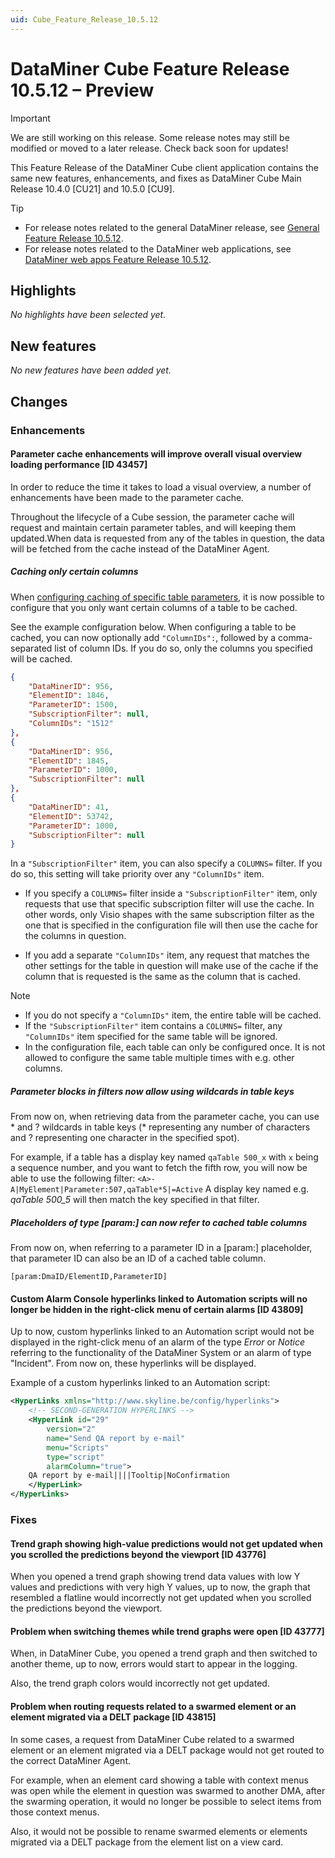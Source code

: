 ```yaml
---
uid: Cube_Feature_Release_10.5.12
---
```


# DataMiner Cube Feature Release 10.5.12 – Preview

> [!IMPORTANT]
> We are still working on this release. Some release notes may still be modified or moved to a later release. Check back soon for updates!

This Feature Release of the DataMiner Cube client application contains the same new features, enhancements, and fixes as DataMiner Cube Main Release 10.4.0 [CU21] and 10.5.0 [CU9].

> [!TIP]
>
> - For release notes related to the general DataMiner release, see [General Feature Release 10.5.12](xref:General_Feature_Release_10.5.12).
> - For release notes related to the DataMiner web applications, see [DataMiner web apps Feature Release 10.5.12](xref:Web_apps_Feature_Release_10.5.12).

## Highlights

*No highlights have been selected yet.*

## New features

*No new features have been added yet.*

## Changes

### Enhancements

#### Parameter cache enhancements will improve overall visual overview loading performance [ID 43457]

<!-- MR 10.4.0 [CU21] / 10.5.0 [CU9] - FR 10.5.12 -->

In order to reduce the time it takes to load a visual overview, a number of enhancements have been made to the parameter cache.

Throughout the lifecycle of a Cube session, the parameter cache will request and maintain certain parameter tables, and will keeping them updated.When data is requested from any of the tables in question, the data will be fetched from the cache instead of the DataMiner Agent.

##### Caching only certain columns

When [configuring caching of specific table parameters](https://aka.dataminer.services/configuring_caching_of_specific_table_parameters), it is now possible to configure that you only want certain columns of a table to be cached.

See the example configuration below. When configuring a table to be cached, you can now optionally add `"ColumnIDs":`, followed by a comma-separated list of column IDs. If you do so, only the columns you specified will be cached.

```json
{
    "DataMinerID": 956,
    "ElementID": 1846,
    "ParameterID": 1500,
    "SubscriptionFilter": null,
    "ColumnIDs": "1512"
},
{
    "DataMinerID": 956,
    "ElementID": 1845,
    "ParameterID": 1000,
    "SubscriptionFilter": null
},
{
    "DataMinerID": 41,
    "ElementID": 53742,
    "ParameterID": 1000,
    "SubscriptionFilter": null
}
```

In a `"SubscriptionFilter"` item, you can also specify a `COLUMNS=` filter. If you do so, this setting will take priority over any `"ColumnIDs"` item.

- If you specify a `COLUMNS=` filter inside a `"SubscriptionFilter"` item, only requests that use that specific subscription filter will use the cache. In other words, only Visio shapes with the same subscription filter as the one that is specified in the configuration file will then use the cache for the columns in question.

- If you add a separate `"ColumnIDs"` item, any request that matches the other settings for the table in question will make use of the cache if the column that is requested is the same as the column that is cached.

> [!NOTE]
>
> - If you do not specify a `"ColumnIDs"` item, the entire table will be cached.
> - If the `"SubscriptionFilter"` item contains a `COLUMNS=` filter, any `"ColumnIDs"` item specified for the same table will be ignored.
> - In the configuration file, each table can only be configured once. It is not allowed to configure the same table multiple times with e.g. other columns.

##### Parameter blocks in filters now allow using wildcards in table keys

From now on, when retrieving data from the parameter cache, you can use \* and ? wildcards in table keys (\* representing any number of characters and ? representing one character in the specified spot).

For example, if a table has a display key named `qaTable 500_x` with `x` being a sequence number, and you want to fetch the fifth row, you will now be able to use the following filter: `<A>-A|MyElement|Parameter:507,qaTable*5|=Active` A display key named e.g. *qaTable 500_5* will then match the key specified in that filter.

##### Placeholders of type [param:] can now refer to cached table columns

From now on, when referring to a parameter ID in a [param:] placeholder, that parameter ID can also be an ID of a cached table column.

`[param:DmaID/ElementID,ParameterID]`

#### Custom Alarm Console hyperlinks linked to Automation scripts will no longer be hidden in the right-click menu of certain alarms [ID 43809]

<!-- MR 10.4.0 [CU21] / 10.5.0 [CU9] - FR 10.5.12 -->

Up to now, custom hyperlinks linked to an Automation script would not be displayed in the right-click menu of an alarm of the type *Error* or *Notice* referring to the functionality of the DataMiner System or an alarm of type "Incident". From now on, these hyperlinks will be displayed.

Example of a custom hyperlinks linked to an Automation script:

```xml
<HyperLinks xmlns="http://www.skyline.be/config/hyperlinks">
    <!-- SECOND-GENERATION HYPERLINKS -->
    <HyperLink id="29"
        version="2"
        name="Send QA report by e-mail"
        menu="Scripts"
        type="script"
        alarmColumn="true">
    QA report by e-mail||||Tooltip|NoConfirmation
    </HyperLink>
</HyperLinks>
```

### Fixes

#### Trend graph showing high-value predictions would not get updated when you scrolled the predictions beyond the viewport [ID 43776]

<!-- MR 10.4.0 [CU21] / 10.5.0 [CU9] - FR 10.5.12 -->

When you opened a trend graph showing trend data values with low Y values and predictions with very high Y values, up to now, the graph that resembled a flatline would incorrectly not get updated when you scrolled the predictions beyond the viewport.

#### Problem when switching themes while trend graphs were open [ID 43777]

<!-- MR 10.4.0 [CU21] / 10.5.0 [CU9] - FR 10.5.12 -->

When, in DataMiner Cube, you opened a trend graph and then switched to another theme, up to now, errors would start to appear in the logging.

Also, the trend graph colors would incorrectly not get updated.

#### Problem when routing requests related to a swarmed element or an element migrated via a DELT package [ID 43815]

<!-- MR 10.4.0 [CU21] / 10.5.0 [CU9] - FR 10.5.12 -->

In some cases, a request from DataMiner Cube related to a swarmed element or an element migrated via a DELT package would not get routed to the correct DataMiner Agent.

For example, when an element card showing a table with context menus was open while the element in question was swarmed to another DMA, after the swarming operation, it would no longer be possible to select items from those context menus.

Also, it would not be possible to rename swarmed elements or elements migrated via a DELT package from the element list on a view card.
